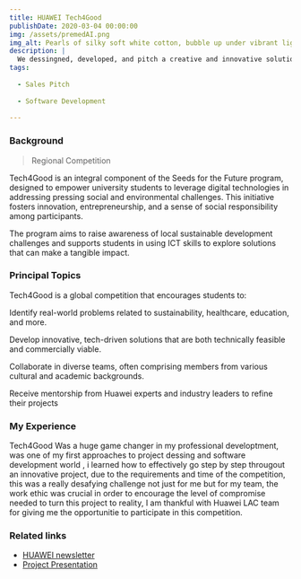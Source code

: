 ```yaml
---
title: HUAWEI Tech4Good
publishDate: 2020-03-04 00:00:00
img: /assets/premedAI.png
img_alt: Pearls of silky soft white cotton, bubble up under vibrant lighting
description: |
  We dessingned, developed, and pitch a creative and innovative solution featured by HUAWEI thruought a week jornual focused on mentorships, capacitations and talks about new technologies as Artificial Inteligence, IoT, 5G Networks and more technologies
tags:
  
  - Sales Pitch
  
  - Software Development
  
---
```

### Background
>Regional Competition

Tech4Good is an integral component of the Seeds for the Future program, designed to empower university students to leverage digital technologies in addressing pressing social and environmental challenges. This initiative fosters innovation, entrepreneurship, and a sense of social responsibility among participants.

The program aims to raise awareness of local sustainable development challenges and supports students in using ICT skills to explore solutions that can make a tangible impact.
### Principal Topics
Tech4Good is a global competition that encourages students to:

Identify real-world problems related to sustainability, healthcare, education, and more.

Develop innovative, tech-driven solutions that are both technically feasible and commercially viable.

Collaborate in diverse teams, often comprising members from various cultural and academic backgrounds.

Receive mentorship from Huawei experts and industry leaders to refine their projects
### My Experience

Tech4Good Was a huge game changer in my professional developtment, was one of my first approaches to project dessing and software development world , i learned how to effectively go step by step througout an innovative project, due to the requirements and time of the competition, this was a really desafying challenge not just for me but for my team, the work ethic was crucial in order to encourage the level of compromise needed to turn this project to reality, I am thankful with Huawei LAC team for giving me the opportunitie to participate in this competition.

### Related links
- <a href="https://www.huawei.com/mx/news/mx/2024/cumbre-america-latina-y-el-caribe-semillas-para-el-futuro-2024"> HUAWEI newsletter </a>
- <a href="https://www.canva.com/design/DAGPKF2PcAU/Vg2tlkx4khzZHxNmnFe_bw/view?utm_content=DAGPKF2PcAU&utm_campaign=designshare&utm_medium=link2&utm_source=uniquelinks&utlId=hb0b3c9cb65"> Project Presentation </a>
